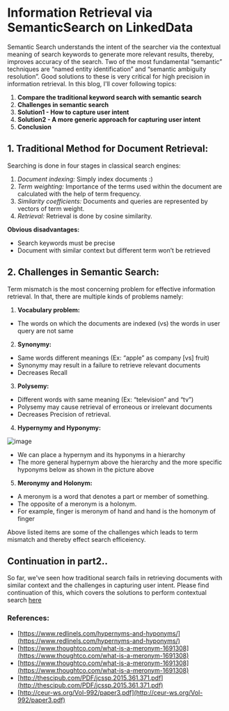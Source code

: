 # Information Retrieval via SemanticSearch on LinkedData

Semantic Search understands the intent of the searcher via the contextual meaning of search keywords to generate more relevant results, thereby, improves accuracy of the search. Two of the most fundamental “semantic” techniques are “named entity
identification” and “semantic ambiguity resolution”.  Good solutions to these is very critical for high precision in information retrieval.
In this blog, I'll cover following topics:
1. **Compare the traditional keyword search with semantic search**
2. **Challenges in semantic search**
3. **Solution1 - How to capture user intent**
4. **Solution2 - A more generic approach for capturing user intent**
5. **Conclusion**

## 1. Traditional Method for Document Retrieval:
Searching is done in four stages in classical search engines:
1. *Document indexing:*  Simply index documents :)
2. *Term weighting:* Importance of the terms used within the document are calculated with the help of term frequency.
3. *Similarity coefficients:* Documents and queries are represented by vectors of term weight.
4. *Retrieval:* Retrieval is done by cosine similarity. 

**Obvious disadvantages:**
- Search keywords must be precise
- Document with similar context but different term won’t be retrieved

## 2. Challenges in Semantic Search:
Term mismatch is the most concerning problem for effective information retrieval. In that, there are multiple kinds of problems namely:
1. **Vocabulary problem:** 
- The words on which the documents are indexed (vs) the words in user query are not same
2. **Synonymy:**
- Same words different meanings (Ex: “apple” as company [vs] fruit)
- Synonymy may result in a failure to retrieve relevant documents
- Decreases Recall
3. **Polysemy:**
- Different words with same meaning (Ex: “television” and “tv”)
- Polysemy may cause retrieval of erroneous or irrelevant documents 
- Decreases Precision of retrieval.
4. **Hypernymy and Hyponymy:**

![image](https://user-images.githubusercontent.com/22542670/31303800-491fabb2-ab31-11e7-9ffb-d91b0d55a1eb.png)
- We can place a hypernym and its hyponyms in a hierarchy
- The more general hypernym above the hierarchy and the more specific hyponyms below as shown in the picture above

5. **Meronymy and Holonym:**
- A meronym is a word that denotes a part or member of something. 
- The opposite of a meronym is a holonym. 
- For example, finger is meronym of hand and hand is the homonym of finger

Above listed items are some of the challenges which leads to term mismatch and thereby effect search efficeiency.

## Continuation in part2..
So far, we've seen how traditional search fails in retrieving documents with similar context and the challenges in capturing user intent. Please find continuation of this, which covers the solutions to perform contextual search [here](https://spoddutur.github.io/my-notes/semantic-search-2)

### References:
- [https://www.redlinels.com/hypernyms-and-hyponyms/](https://www.redlinels.com/hypernyms-and-hyponyms/)
- [https://www.thoughtco.com/what-is-a-meronym-1691308](https://www.thoughtco.com/what-is-a-meronym-1691308)
- [https://www.thoughtco.com/what-is-a-meronym-1691308](https://www.thoughtco.com/what-is-a-meronym-1691308)
- [http://thescipub.com/PDF/jcssp.2015.361.371.pdf](http://thescipub.com/PDF/jcssp.2015.361.371.pdf)
- [http://ceur-ws.org/Vol-992/paper3.pdf](http://ceur-ws.org/Vol-992/paper3.pdf)
